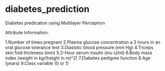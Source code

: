 # diabetes_prediction
Diabetes predication using Multilayer Perceptron

Attribute Information:

1.Number of times pregnant
2.Plasma glucose concentration a 2 hours in an oral glucose tolerance test
3.Diastolic blood pressure (mm Hg)
4.Triceps skin fold thickness (mm)
5.2-Hour serum insulin (mu U/ml)
6.Body mass index (weight in kg/(height in m)^2)
7.Diabetes pedigree function
8.Age (years)
9.Class variable (0 or 1)
